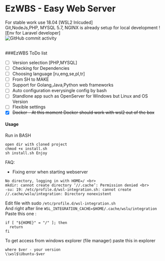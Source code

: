 # EzWBS - Easy Web Server
For stable work use 18.04 [WSL2 Inlcuded]
<br>
Git,NodeJs,PHP, MYSQL 5.7, NGINX is already setup for local development ! [Env for Laravel developer]
<br>
![GitHub commit activity](https://img.shields.io/github/commit-activity/y/idevmans/EzWBS)

<br>
###EzWBS ToDo list

- [ ] Version selection [PHP,MYSQL]
- [ ] Checking for Dependencies
- [ ] Choosing language [ru,eng,se,pl,tr]
- [ ] From SH to MAKE
- [ ] Support for Golang,Java,Python web frameworks
- [ ] Auto configuration everysingle config by bash
- [ ] Standlone app such as OpenServer for Windows but Linux and OS Version
- [ ] Flexible settings
- [x] <s>Docker - At this moment Docker should work with wsl2 out of the box</s>

#### Usage
Run in BASH
<br>
```git clone https://github.com/idevmans/EzWBS.git
open dir with cloned project
chmod +x install.sh
sh install.sh Enjoy
```

FAQ:
- Fixing error when starting webserver <br>
```
No directory, logging in with HOME=/ <br>
mkdir: cannot create directory ‘//.cache’: Permission denied <br>
-su: 19: /etc/profile.d/wsl-integration.sh: cannot create //.cache/wslu/integration: Directory nonexistent
```

Edit file with sudo `/etc/profile.d/wsl-integration.sh` <br>
And right after line `WSL_INTEGRATION_CACHE=$HOME/.cache/wslu/integration`<br>
Paste this one :<br>
```
if [ "${HOME}" = "/" ]; then
  return
fi
```
To get access from windows explorer (file manager) paste this in explorer <br>
```
where $ver - your version
\\wsl$\Ubuntu-$ver
```
